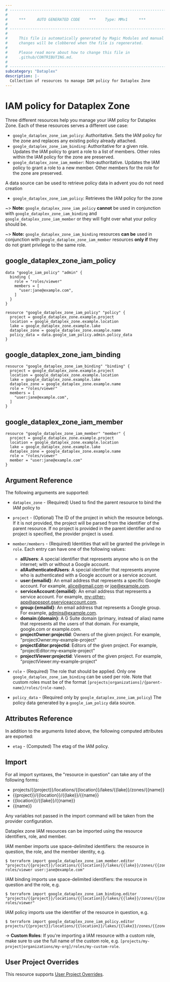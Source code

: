 ```yaml
---
# ----------------------------------------------------------------------------
#
#     ***     AUTO GENERATED CODE    ***    Type: MMv1     ***
#
# ----------------------------------------------------------------------------
#
#     This file is automatically generated by Magic Modules and manual
#     changes will be clobbered when the file is regenerated.
#
#     Please read more about how to change this file in
#     .github/CONTRIBUTING.md.
#
# ----------------------------------------------------------------------------
subcategory: "Dataplex"
description: |-
  Collection of resources to manage IAM policy for Dataplex Zone
---
```


# IAM policy for Dataplex Zone
Three different resources help you manage your IAM policy for Dataplex Zone. Each of these resources serves a different use case:

* `google_dataplex_zone_iam_policy`: Authoritative. Sets the IAM policy for the zone and replaces any existing policy already attached.
* `google_dataplex_zone_iam_binding`: Authoritative for a given role. Updates the IAM policy to grant a role to a list of members. Other roles within the IAM policy for the zone are preserved.
* `google_dataplex_zone_iam_member`: Non-authoritative. Updates the IAM policy to grant a role to a new member. Other members for the role for the zone are preserved.

A data source can be used to retrieve policy data in advent you do not need creation

* `google_dataplex_zone_iam_policy`: Retrieves the IAM policy for the zone

~> **Note:** `google_dataplex_zone_iam_policy` **cannot** be used in conjunction with `google_dataplex_zone_iam_binding` and `google_dataplex_zone_iam_member` or they will fight over what your policy should be.

~> **Note:** `google_dataplex_zone_iam_binding` resources **can be** used in conjunction with `google_dataplex_zone_iam_member` resources **only if** they do not grant privilege to the same role.



## google_dataplex_zone_iam_policy

```hcl
data "google_iam_policy" "admin" {
  binding {
    role = "roles/viewer"
    members = [
      "user:jane@example.com",
    ]
  }
}

resource "google_dataplex_zone_iam_policy" "policy" {
  project = google_dataplex_zone.example.project
  location = google_dataplex_zone.example.location
  lake = google_dataplex_zone.example.lake
  dataplex_zone = google_dataplex_zone.example.name
  policy_data = data.google_iam_policy.admin.policy_data
}
```

## google_dataplex_zone_iam_binding

```hcl
resource "google_dataplex_zone_iam_binding" "binding" {
  project = google_dataplex_zone.example.project
  location = google_dataplex_zone.example.location
  lake = google_dataplex_zone.example.lake
  dataplex_zone = google_dataplex_zone.example.name
  role = "roles/viewer"
  members = [
    "user:jane@example.com",
  ]
}
```

## google_dataplex_zone_iam_member

```hcl
resource "google_dataplex_zone_iam_member" "member" {
  project = google_dataplex_zone.example.project
  location = google_dataplex_zone.example.location
  lake = google_dataplex_zone.example.lake
  dataplex_zone = google_dataplex_zone.example.name
  role = "roles/viewer"
  member = "user:jane@example.com"
}
```


## Argument Reference

The following arguments are supported:

* `dataplex_zone` - (Required) Used to find the parent resource to bind the IAM policy to

* `project` - (Optional) The ID of the project in which the resource belongs.
    If it is not provided, the project will be parsed from the identifier of the parent resource. If no project is provided in the parent identifier and no project is specified, the provider project is used.

* `member/members` - (Required) Identities that will be granted the privilege in `role`.
  Each entry can have one of the following values:
  * **allUsers**: A special identifier that represents anyone who is on the internet; with or without a Google account.
  * **allAuthenticatedUsers**: A special identifier that represents anyone who is authenticated with a Google account or a service account.
  * **user:{emailid}**: An email address that represents a specific Google account. For example, alice@gmail.com or joe@example.com.
  * **serviceAccount:{emailid}**: An email address that represents a service account. For example, my-other-app@appspot.gserviceaccount.com.
  * **group:{emailid}**: An email address that represents a Google group. For example, admins@example.com.
  * **domain:{domain}**: A G Suite domain (primary, instead of alias) name that represents all the users of that domain. For example, google.com or example.com.
  * **projectOwner:projectid**: Owners of the given project. For example, "projectOwner:my-example-project"
  * **projectEditor:projectid**: Editors of the given project. For example, "projectEditor:my-example-project"
  * **projectViewer:projectid**: Viewers of the given project. For example, "projectViewer:my-example-project"

* `role` - (Required) The role that should be applied. Only one
    `google_dataplex_zone_iam_binding` can be used per role. Note that custom roles must be of the format
    `[projects|organizations]/{parent-name}/roles/{role-name}`.

* `policy_data` - (Required only by `google_dataplex_zone_iam_policy`) The policy data generated by
  a `google_iam_policy` data source.

## Attributes Reference

In addition to the arguments listed above, the following computed attributes are
exported:

* `etag` - (Computed) The etag of the IAM policy.

## Import

For all import syntaxes, the "resource in question" can take any of the following forms:

* projects/{{project}}/locations/{{location}}/lakes/{{lake}}/zones/{{name}}
* {{project}}/{{location}}/{{lake}}/{{name}}
* {{location}}/{{lake}}/{{name}}
* {{name}}

Any variables not passed in the import command will be taken from the provider configuration.

Dataplex zone IAM resources can be imported using the resource identifiers, role, and member.

IAM member imports use space-delimited identifiers: the resource in question, the role, and the member identity, e.g.
```
$ terraform import google_dataplex_zone_iam_member.editor "projects/{{project}}/locations/{{location}}/lakes/{{lake}}/zones/{{zone}} roles/viewer user:jane@example.com"
```

IAM binding imports use space-delimited identifiers: the resource in question and the role, e.g.
```
$ terraform import google_dataplex_zone_iam_binding.editor "projects/{{project}}/locations/{{location}}/lakes/{{lake}}/zones/{{zone}} roles/viewer"
```

IAM policy imports use the identifier of the resource in question, e.g.
```
$ terraform import google_dataplex_zone_iam_policy.editor projects/{{project}}/locations/{{location}}/lakes/{{lake}}/zones/{{zone}}
```

-> **Custom Roles**: If you're importing a IAM resource with a custom role, make sure to use the
 full name of the custom role, e.g. `[projects/my-project|organizations/my-org]/roles/my-custom-role`.

## User Project Overrides

This resource supports [User Project Overrides](https://registry.terraform.io/providers/hashicorp/google/latest/docs/guides/provider_reference#user_project_override).
